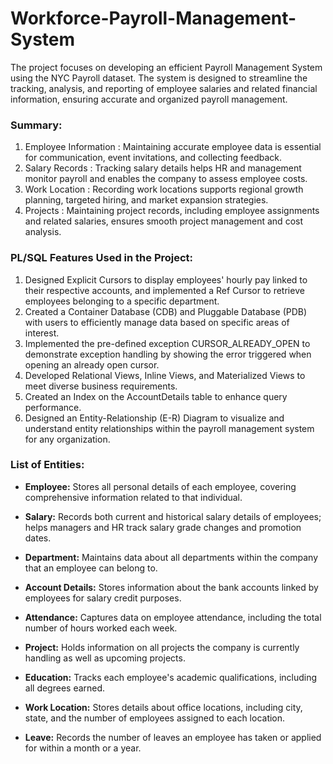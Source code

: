 # Workforce-Payroll-Management-System
The project focuses on developing an efficient Payroll Management System using the NYC Payroll dataset. The system is designed to streamline the tracking, analysis, and reporting of employee salaries and related financial information, ensuring accurate and organized payroll management.

### Summary: 
1. Employee Information :
Maintaining accurate employee data is essential for communication, event invitations, and collecting 
feedback. 
2. Salary Records :
Tracking salary details helps HR and management monitor payroll and enables the company to assess 
employee costs. 
3. Work Location :
Recording work locations supports regional growth planning, targeted hiring, and market expansion 
strategies. 
4. Projects :
Maintaining project records, including employee assignments and related salaries, ensures smooth project 
management and cost analysis.


### PL/SQL Features Used in the Project: 
1. Designed Explicit Cursors to display employees' hourly pay linked to their respective accounts, and 
implemented a Ref Cursor to retrieve employees belonging to a specific department. 
2. Created a Container Database (CDB) and Pluggable Database (PDB) with users to efficiently manage data 
based on specific areas of interest. 
3. Implemented the pre-defined exception CURSOR_ALREADY_OPEN to demonstrate exception handling by 
showing the error triggered when opening an already open cursor. 
4. Developed Relational Views, Inline Views, and Materialized Views to meet diverse business 
requirements. 
5. Created an Index on the AccountDetails table to enhance query performance. 
6. Designed an Entity-Relationship (E-R) Diagram to visualize and understand entity relationships within the 
payroll management system for any organization.


### List of Entities: 
- **Employee:** Stores all personal details of each employee, covering comprehensive information related to that individual.  

- **Salary:** Records both current and historical salary details of employees; helps managers and HR track salary grade changes and promotion dates.  

- **Department:** Maintains data about all departments within the company that an employee can belong to.  

- **Account Details:** Stores information about the bank accounts linked by employees for salary credit purposes.  

- **Attendance:** Captures data on employee attendance, including the total number of hours worked each week.  

- **Project:** Holds information on all projects the company is currently handling as well as upcoming projects.  

- **Education:** Tracks each employee's academic qualifications, including all degrees earned.  

- **Work Location:** Stores details about office locations, including city, state, and the number of employees assigned to each location.  

- **Leave:** Records the number of leaves an employee has taken or applied for within a month or a year.
